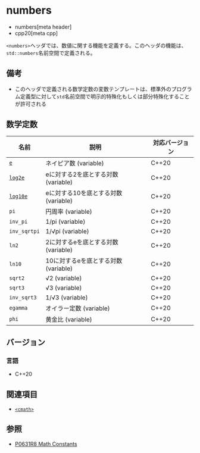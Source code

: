 # numbers
* numbers[meta header]
* cpp20[meta cpp]

`<numbers>`ヘッダでは、数値に関する機能を定義する。このヘッダの機能は、`std::numbers`名前空間で定義される。


## 備考
- このヘッダで定義される数学定数の変数テンプレートは、標準外のプログラム定義型に対して`std`名前空間で明示的特殊化もしくは部分特殊化することが許可される


## 数学定数

| 名前 | 説明 | 対応バージョン |
|------|------|----------------|
| [`e`](numbers/e.md)              | ネイピア数 (variable) | C++20 |
| [`log2e`](numbers/log2e.md)      | eに対する2を底とする対数 (variable) | C++20 |
| [`log10e`](numbers/log10e.md)    | eに対する10を底とする対数 (variable) | C++20 |
| `pi`         | 円周率 (variable) | C++20 |
| `inv_pi`     | 1/pi (variable) | C++20 |
| `inv_sqrtpi` | 1/√pi (variable) | C++20 |
| `ln2`        | 2に対するeを底とする対数 (variable) | C++20 |
| `ln10`       | 10に対するeを底とする対数 (variable) | C++20 |
| `sqrt2`      | √2 (variable) | C++20 |
| `sqrt3`      | √3 (variable) | C++20 |
| `inv_sqrt3`  | 1/√3 (variable) | C++20 |
| `egamma`     | オイラー定数 (variable) | C++20 |
| `phi`        | 黄金比 (variable) | C++20 |


## バージョン
### 言語
- C++20

## 関連項目
- [`<cmath>`](cmath.md)

## 参照
- [P0631R8 Math Constants](http://www.open-std.org/jtc1/sc22/wg21/docs/papers/2019/p0631r8.pdf)
